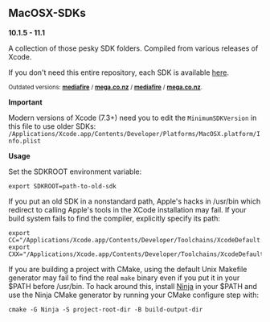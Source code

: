 MacOSX-SDKs
---
**10.1.5 - 11.1**

A collection of those pesky SDK folders.  Compiled from various releases of Xcode.

If you don't need this entire repository, each SDK is available [here](https://github.com/phracker/MacOSX-SDKs/releases).


<sub>Outdated versions: **[mediafire](http://www.mediafire.com/?a4g384ysgy5rg)** /  **[mega.co.nz](https://mega.co.nz/#F!H8xGhaDD!Uv5BTPr0LP7IU5pj0WGCKg)** / 
**[mediafire](http://www.mediafire.com/?abr89fy4uaz3z)** /  **[mega.co.nz](https://mega.co.nz/#F!4U4SXAxa!ZVltflL2O_5q57R0BVsPTg)**.
</sub>

**Important**

Modern versions of Xcode (7.3+) need you to edit the `MinimumSDKVersion` in this file to use older SDKs:
`/Applications/Xcode.app/Contents/Developer/Platforms/MacOSX.platform/Info.plist`

**Usage**

Set the SDKROOT environment variable:
```
export SDKROOT=path-to-old-sdk
```

If you put an old SDK in a nonstandard path, Apple's hacks in /usr/bin which redirect to calling Apple's
tools in the XCode installation may fail. If your build system fails to find the compiler, explicitly
specify its path:

```
export CC="/Applications/Xcode.app/Contents/Developer/Toolchains/XcodeDefault.xctoolchain/usr/bin/clang"
export CXX="/Applications/Xcode.app/Contents/Developer/Toolchains/XcodeDefault.xctoolchain/usr/bin/clang++"
```

If you are building a project with CMake, using the default Unix Makefile generator may fail to
find the real `make` binary even if you put it in your $PATH before /usr/bin. To hack around this, install
[Ninja](https://ninja-build.org/) in your $PATH and use the Ninja CMake generator by running your CMake
configure step with:

```
cmake -G Ninja -S project-root-dir -B build-output-dir
```

